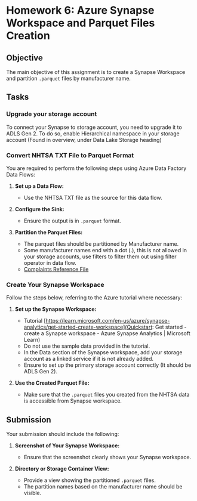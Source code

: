# Homework 6: Azure Synapse Workspace and Parquet Files Creation

## Objective

The main objective of this assignment is to create a Synapse Workspace and partition `.parquet` files by manufacturer name.

## Tasks

### Upgrade your storage account

To connect your Synapse to storage account, you need to upgrade it to ADLS Gen 2. To do so, enable Hierarchical namespace in your storage account (Found in overview, under Data Lake Storage heading)

### Convert NHTSA TXT File to Parquet Format

You are required to perform the following steps using Azure Data Factory Data Flows:

1. **Set up a Data Flow:**
   - Use the NHTSA TXT file as the source for this data flow.

2. **Configure the Sink:**
   - Ensure the output is in `.parquet` format.

3. **Partition the Parquet Files:**
   - The parquet files should be partitioned by Manufacturer name.
   - Some manufacturer names end with a dot (.), this is not allowed in your storage accounts, use filters to filter them out using filter operator in data flow.
   - [Complaints Reference File](https://static.nhtsa.gov/odi/ffdd/cmpl/Import_Instructions_Excel_All.pdf)

### Create Your Synapse Workspace

Follow the steps below, referring to the Azure tutorial where necessary:

1. **Set up the Synapse Workspace:**
   - Tutorial [https://learn.microsoft.com/en-us/azure/synapse-analytics/get-started-create-workspace](Quickstart: Get started - create a Synapse workspace - Azure Synapse Analytics | Microsoft Learn)
   - Do not use the sample data provided in the tutorial.
   - In the Data section of the Synapse workspace, add your storage account as a linked service if it is not already added.
   - Ensure to set up the primary storage account correctly (It should be ADLS Gen 2).

2. **Use the Created Parquet File:**
   - Make sure that the `.parquet` files you created from the NHTSA data is accessible from Synapse workspace.

## Submission

Your submission should include the following:

1. **Screenshot of Your Synapse Workspace:**
   - Ensure that the screenshot clearly shows your Synapse workspace.

2. **Directory or Storage Container View:**
   - Provide a view showing the partitioned `.parquet` files.
   - The partition names based on the manufacturer name should be visible.

